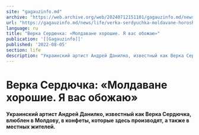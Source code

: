 ```yaml
---
site: "gagauzinfo.md"
archive: "https://web.archive.org/web/20240712151101/gagauzinfo.md/news/life/verka-serdyuchka-moldavane-horoshie-ya-vas-obozhayu"
url: "https://gagauzinfo.md/news/life/verka-serdyuchka-moldavane-horoshie-ya-vas-obozhayu"
language: ru
title: "Верка Сердючка: «Молдаване хорошие. Я вас обожаю»"
publication: '[[Gagauzinfo]]'
published: '2022-08-05'
section: life
description: "Украинский артист Андрей Данилко, известный как Верка Сердючка, влюблен в Молдову, в конфеты, которые здесь производят, а также в местных жителей."
---
```


# Верка Сердючка: «Молдаване хорошие. Я вас обожаю»

**Украинский артист Андрей Данилко, известный как Верка Сердючка, влюблен в Молдову, в конфеты, которые здесь производят, а также в местных жителей.**